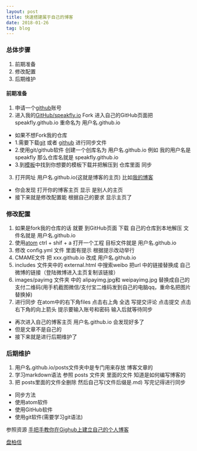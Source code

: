 ```yaml
---
layout: post
title: 快速搭建属于自己的博客
date: 2018-01-26
tag: blog
---
```


### 总体步骤
1. 前期准备
2. 修改配置
3. 后期维护

#### 前期准备
1. 申请一个[github](https://github.com)账号
2. 进入我的[GitHub/speakfly.io](https://github.com/speakfly/speakfly.github.io) Fork  进入自己的GitHub页面把 speakfly.github.io 重命名为 用户名.github.io
  * 如果不想Fork我的仓库
  * 1.需要下载[git](https://git-scm.com/) 或者 [github](https://desktop.github.com/) 进行同步文件
  * 2.使用git/github软件  创建一个创库名为 用户名.github.io  例如 我的用户名是speakfly  那么仓库名就是 speakfly.github.io
  * 3.到[模板](http://jekyllthemes.org/)中找到你想要的模板下载并把解压到 仓库里面 同步
3. 打开网址 用户名.github.io(这就是博客的主页)  比如[我的博客](https://speakfly.github.io)
  * 你会发现 打开你的博客主页 显示 是别人的主页
  * 接下来就是修改配置能  根据自己的要求 显示主页了

### 修改配置
1. 如果是fork我的仓库的话 就要 到GitHub页面 下载 自己的仓库到本地解压  文件名就是 用户名.github.io
2. 使用[atom](https://atom.io/) ctrl + shif + a 打开一个工程  目标文件就是 用户名.github.io
3. 修改 config.yml 文件 里面有提示 根据提示改动举行
4. CMAME文件 把  xxx.github.io  改成 用户名.github.io
5. includes 文件夹中的 external.html 中搜索weibo  把url 中的链接替换成 自己微博的链接（登陆微博进入主页复制该链接）
6. images/payimg 文件夹 中的 alipayimg.jpg和 weipayimg.jpg 替换成自己的支付二维码(用手机截图微信/支付宝二维码发到自己的电脑qq，重命名把图片替换掉)
7. 进行同步   在atom中的右下角files 点击右上角 全选 写提交评论 点击提交 点击右下角的向上箭头 提示要输入账号和密码 输入后就等待同步
  * 再次进入自己的博客主页 用户名.github.io  会发现好多了
  * 但是文章不是自己的
  * 接下来就是进行后期维护了

### 后期维护
1. 用户名.github.io/posts文件夹中是专门用来存放 博客文章的
2. 学习markdown语法  参照 posts 文件夹 里面的文件 知道是如何编写博客的
3. 把 posts里面的文件全删除 然后自己写(文件后缀是.md)  写完记得进行同步
  * 同步方法
  * 使用atom软件
  * 使用GitHub软件  
  * 使用git软件(需要学习git语法)


参照资源 
[手把手教你在Gighub上建立自己的个人博客](http://blog.csdn.net/u012168038/article/details/77715439)  

[盘柏信](http://baixin.io/)
